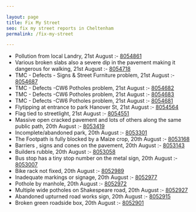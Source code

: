 ```yaml
---

layout: page
title: Fix My Street
seo: fix my street reports in Cheltenham
permalink: /fix-my-street

---
```


<!-- fix_marker starts -->

- Pollution from local Landry, 21st August :- [8054861](https://www.fixmystreet.com/report/8054861)
- Various broken slabs also a severe dip in the pavement making it dangerous for walking, 21st August :- [8054718](https://www.fixmystreet.com/report/8054718)
- TMC - Defects - Signs & Street Furniture problem, 21st August :- [8054687](https://www.fixmystreet.com/report/8054687)
- TMC - Defects -CW6 Potholes  problem, 21st August :- [8054682](https://www.fixmystreet.com/report/8054682)
- TMC - Defects -CW6 Potholes  problem, 21st August :- [8054683](https://www.fixmystreet.com/report/8054683)
- TMC - Defects -CW6 Potholes  problem, 21st August :- [8054681](https://www.fixmystreet.com/report/8054681)
- Flytipping at entrance to park Hanover St, 21st August :- [8054564](https://www.fixmystreet.com/report/8054564)
- Flag tied to streetlight, 21st August :- [8054551](https://www.fixmystreet.com/report/8054551)
- Massive open cracked pavement and lots of others along the same public path, 20th August :- [8053419](https://www.fixmystreet.com/report/8053419)
- Incomplete/abandoned park, 20th August :- [8053301](https://www.fixmystreet.com/report/8053301)
- The Footpath is fully blocked by a Maize crop, 20th August :- [8053168](https://www.fixmystreet.com/report/8053168)
- Barriers , signs and cones on the pavement, 20th August :- [8053143](https://www.fixmystreet.com/report/8053143)
- Builders rubble, 20th August :- [8053058](https://www.fixmystreet.com/report/8053058)
- Bus stop has a tiny stop number on the metal sign, 20th August :- [8053007](https://www.fixmystreet.com/report/8053007)
- Bike rack not fixed, 20th August :- [8052989](https://www.fixmystreet.com/report/8052989)
- Inadequate markings or signage, 20th August :- [8052977](https://www.fixmystreet.com/report/8052977)
- Pothole by manhole, 20th August :- [8052972](https://www.fixmystreet.com/report/8052972)
- Multiple wide potholes on Shakespeare road, 20th August :- [8052927](https://www.fixmystreet.com/report/8052927)
- Abandoned upturned road works sign, 20th August :- [8052915](https://www.fixmystreet.com/report/8052915)
- Broken green roadside box, 20th August :- [8052901](https://www.fixmystreet.com/report/8052901)

<!-- fix_marker ends -->
